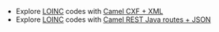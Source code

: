 * Explore [LOINC](https://loinc.org) codes with [Camel CXF + XML](camel-cxf)
* Explore [LOINC](https://loinc.org) codes with [Camel REST Java routes + JSON](camel-java-routes)
